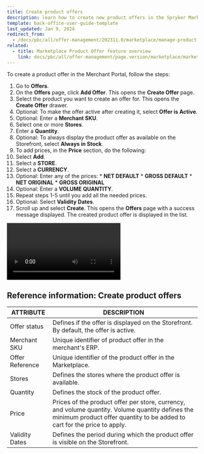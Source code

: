 ```yaml
---
title: Create product offers
description: learn how to create new product offers in the Spryker Marketplace Merchant Portal for your store.
template: back-office-user-guide-template
last_updated: Jan 9, 2024
redirect_from:
  - /docs/pbc/all/offer-management/202311.0/marketplace/manage-product-offers.html
related:
  - title: Marketplace Product Offer feature overview
    link: docs/pbc/all/offer-management/page.version/marketplace/marketplace-product-offer-feature-overview.html
---
```


To create a product offer in the Merchant Portal, follow the steps:


1. Go to **Offers**.
2. On the **Offers** page, click **Add Offer**.
  This opens the **Create Offer** page.
3. Select the product you want to create an offer for.
  This opens the **Create Offer** drawer.
4. Optional: To make the offer active after creating it, select **Offer is Active**.
5. Optional: Enter a **Merchant SKU**.
6. Select one or more **Stores**.
7. Enter a **Quantity**.
8. Optional: To always display the product offer as available on the Storefront, select **Always in Stock**.
9. To add prices, in the **Price** section, do the following:
  1. Select **Add**.
  2. Select a **STORE**.
  3. Select a **CURRENCY**.
  4. Optional: Enter any of the prices:
    * **NET DEFAULT**
    * **GROSS DEFAULT**
    * **NET ORIGINAL**
    * **GROSS ORIGINAL**
  5. Optional: Enter a **VOLUME QUANTITY**.
  6. Repeat steps 1-5 until you add all the needed prices.
10. Optional: Select **Validity Dates**.
11. Scroll up and select **Create**.
    This opens the **Offers** page with a success message displayed. The created product offer is displayed in the list.

![img](https://spryker.s3.eu-central-1.amazonaws.com/docs/pbc/all/offer-management/marketplace/manage-in-the-merchant-portal/create-product-offers.md/creating-product-offers.mp4)

## Reference information: Create product offers

| ATTRIBUTE     | DESCRIPTION |
| ------------- |  ------------- |
| Offer status | Defines if the offer is displayed on the Storefront. By default, the offer is active. |
| Merchant SKU     | Unique identifier of product offer in the merchant's ERP.              |
| Offer Reference  | Unique identifier of the product offer in the Marketplace. |
| Stores           | Defines the stores where the product offer is available.      |
| Quantity            | Defines the stock of the product offer.                     |
| Price            | Prices of the product offer per store, currency, and volume quantity. Volume quantity defines the minimum product offer quantity to be added to cart for the price to apply. |
| Validity Dates   | Defines the period during which the product offer is visible on the Storefront. |
